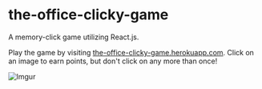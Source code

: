 # the-office-clicky-game
A memory-click game utilizing React.js.

Play the game by visiting [the-office-clicky-game.herokuapp.com](https://the-office-clicky-game.herokuapp.com/). Click on an image to earn points, but don't click on any more than once!

![Imgur](https://i.imgur.com/J7wbQSJ.png)

